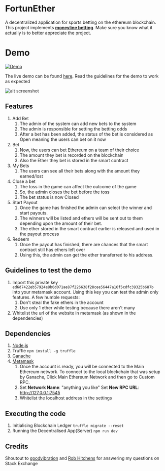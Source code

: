 
# FortunEther
A decentralized application for sports betting on the ethereum blockchain. This project implements **[moneyline betting](https://news.sportsinteraction.com/guide/moneyline-betting-explained)**. Make sure you know what it actually is to better appreciate the project.

# Demo
[![Demo](https://github.com/deepbodra97/ethereum-sports-betting/blob/master/images/thumbnail.PNG)](https://www.youtube.com/watch?v=nz0a59W_D6Y)

The live demo can be found [here](https://fortunether.herokuapp.com/). Read the guidelines for the demo to work as expected

![alt screenshot](https://github.com/deepbodra97/ethereum-sports-betting/blob/master/images/home.png)

## Features

 1. Add Bet
	 1. The admin of the system can add new bets to the system
	 2. The admin is responsible for setting the betting odds
	 3. After a bet has been added, the status of the bet is considered as Open meaning the users can bet on it now
 2. Bet
	 1. Now, the users can bet Ethereum on a team of their choice
	 2. The amount they bet is recorded on the blockchain
	 3. Also the Ether they bet is stored in the smart contract
 3. My Bets
	 1. The users can see all their bets along with the amount they earned/lost
 4. Close a bet
	 1. The toss in the game can affect the outcome of the game
	 2. So, the admin closes the bet before the toss
	 3. The bet status is now Closed
 5. Start Payout
	 1. Once the game has finished the admin can select the winner and start payouts.
	 2. The winners will be listed and ethers will be sent out to them depending upon the amount of their bet.
	 3. The ether stored in the smart contract earlier is released and used in the payout process
 6. Redeem
	 1. Once the payout has finished, there are chances that the smart contract still has ethers left over 
	 2. Using this, the admin can get the ether transferred to his address.

## Guidelines to test the demo
1. Import this private key `ed6d7422eb57924e8b6d071ae87f226638f28cee56447a16f5cdfc39325b687b` into your metamask account. Using this key you can test the admin only features. 
A few humble requests: 
	1. Don't steal the fake ethers in the account
	2. Use only 1 ether while testing because there aren't many
2. Whitelist the url of the website in metamask (as shown in the dependencies)

## Dependencies

 1. [Node.js](https://nodejs.org/en/download/)
 2. Truffle
	  `npm install -g truffle`
 3. [Ganache](https://www.trufflesuite.com/ganache)
 4. [Metamask](https://metamask.io/) 
	 1. Once the account is ready, you will be connected to the Main Ethereum network. To connect to the local blockchain that was setup by Ganache, Click Main Ethereum Network and then go to Custom RPC. 
	 2. Set **Network Name**:  "anything you like"
	      Set **New RPC URL**: http://127.0.0.1:7545 
	 3. Whitelist the localhost address in the settings

## Executing the code

1. Initialising Blockchain Ledger
	``truffle migrate --reset``
2. Running the Decentralised App(Server)
	``npm run dev``

## Credits

Shoutout to [goodvibration](https://ethereum.stackexchange.com/users/16043/goodvibration) and [Rob Hitchens](https://ethereum.stackexchange.com/users/5549/rob-hitchens-b9lab) for answering my questions on Stack Exchange
